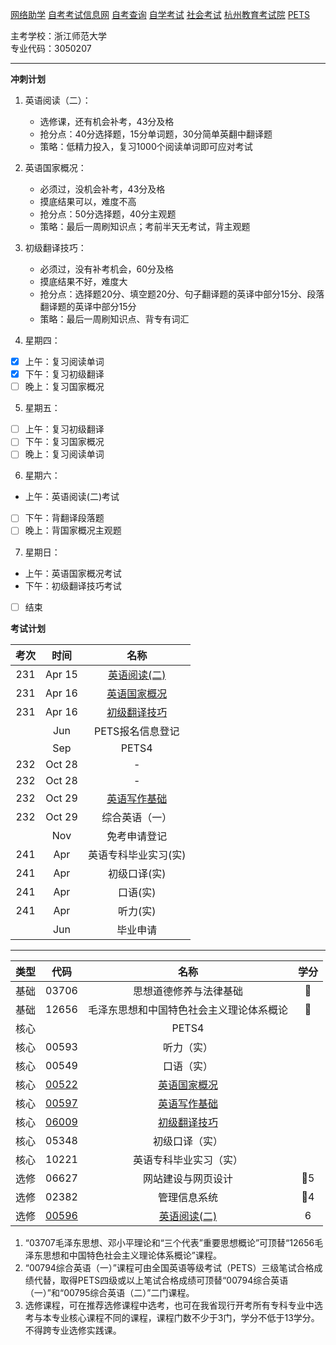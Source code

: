 [网络助学](https://zhejiang.zikao365.com)
[自考考试信息网](https://zk.zjzs.net/)
[自考查询](http://61.175.196.157/zkcxController.do?list)
[自学考试](https://www.zjzs.net/moban/index/2c9081f061d15b160161d1661f040016_tree.html)
[社会考试](https://www.zjzs.net/moban/index/2c9081f061d15b160161d1664ccd0018_tree.html)
[杭州教育考试院](http://www.hzjyksy.cn/)
[PETS](https://pets.neea.edu.cn/)

主考学校：浙江师范大学<br/>
专业代码：3050207

<a-countdown name="考试" date="2023-4-15" type="day"></a-countdown>

<a-remind message="PETS报名信息登记" start="2023-5-15" end="2023-7-1"></a-remind>

<a-remind message="免考登记" start="2023-11-1" end="2023-12-1"></a-remind>

---

**冲刺计划**

1. 英语阅读（二）：
   * 选修课，还有机会补考，43分及格
   * 抢分点：40分选择题，15分单词题，30分简单英翻中翻译题
   * 策略：低精力投入，复习1000个阅读单词即可应对考试
2. 英语国家概况：
   * 必须过，没机会补考，43分及格
   * 摸底结果可以，难度不高
   * 抢分点：50分选择题，40分主观题
   * 策略：最后一周刷知识点；考前半天无考试，背主观题
3. 初级翻译技巧：
   * 必须过，没有补考机会，60分及格
   * 摸底结果不好，难度大
   * 抢分点：选择题20分、填空题20分、句子翻译题的英译中部分15分、段落翻译题的英译中部分15分
   * 策略：最后一周刷知识点、背专有词汇

4. 星期四：
  - [x] 上午：复习阅读单词
  - [x] 下午：复习初级翻译
  - [ ] 晚上：复习国家概况
5. 星期五：
  - [ ] 上午：复习初级翻译
  - [ ] 下午：复习国家概况
  - [ ] 晚上：复习阅读单词
6. 星期六：
  - 上午：英语阅读(二)考试
  - [ ] 下午：背翻译段落题
  - [ ] 晚上：背国家概况主观题
7. 星期日：
  - 上午：英语国家概况考试
  - 下午：初级翻译技巧考试
  - [ ] 结束

**考试计划**

|考次|时间|名称|
|:----------:|:----------:|:----------:|
|231|Apr 15|[英语阅读(二)](00596.md)|
|231|Apr 16|[英语国家概况](00522.md)|
|231|Apr 16|[初级翻译技巧](06009.md)|
||Jun|PETS报名信息登记|
||Sep|PETS4|
|232|Oct 28|-|
|232|Oct 28|-|
|232|Oct 29|[英语写作基础](00597.md)|
|232|Oct 29|综合英语（一）|
||Nov|免考申请登记|
|241|Apr|英语专科毕业实习(实)|
|241|Apr|初级口译(实)|
|241|Apr|口语(实)|
|241|Apr|听力(实)|
||Jun|毕业申请|

---

|类型|代码|名称|学分|
|:----------:|:----------:|:----------:|:----------:|
|基础|03706|思想道德修养与法律基础|🥇|
|基础|12656|毛泽东思想和中国特色社会主义理论体系概论|🥇|
|核心||PETS4| |
|核心|00593|听力（实）| |
|核心|00549|口语（实）| |
|核心|[00522](00522.md)|[英语国家概况](00522.md)| |
|核心|[00597](00597.md)|[英语写作基础](00597.md)| |
|核心|[06009](06009.md)|[初级翻译技巧](06009.md)| |
|核心|05348|初级口译（实）| |
|核心|10221|英语专科毕业实习（实）| |
|选修|06627|网站建设与网页设计|🥇5|
|选修|02382|管理信息系统|🥇4|
|选修|[00596](00596.md)|[英语阅读(二)](00596.md)|6|

1. “03707毛泽东思想、邓小平理论和“三个代表”重要思想概论”可顶替“12656毛泽东思想和中国特色社会主义理论体系概论”课程。
2. “00794综合英语（一）”课程可由全国英语等级考试（PETS）三级笔试合格成绩代替，取得PETS四级或以上笔试合格成绩可顶替“00794综合英语（一）”和“00795综合英语（二）”二门课程。
3. 选修课程，可在推荐选修课程中选考，也可在我省现行开考所有专科专业中选考与本专业核心课程不同的课程，课程门数不少于3门，学分不低于13学分。不得跨专业选修实践课。
